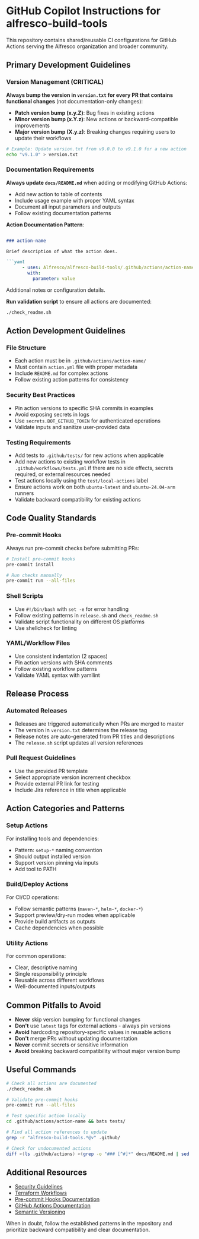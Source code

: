 # GitHub Copilot Instructions for alfresco-build-tools

This repository contains shared/reusable CI configurations for GitHub Actions serving the Alfresco organization and broader community.

## Primary Development Guidelines

### Version Management (CRITICAL)

**Always bump the version in `version.txt` for every PR that contains functional changes** (not documentation-only changes):

- **Patch version bump (x.y.Z)**: Bug fixes in existing actions
- **Minor version bump (x.Y.z)**: New actions or backward-compatible improvements
- **Major version bump (X.y.z)**: Breaking changes requiring users to update their workflows

```bash
# Example: Update version.txt from v9.0.0 to v9.1.0 for a new action
echo "v9.1.0" > version.txt
```

### Documentation Requirements

**Always update `docs/README.md`** when adding or modifying GitHub Actions:

- Add new action to table of contents
- Include usage example with proper YAML syntax
- Document all input parameters and outputs
- Follow existing documentation patterns

**Action Documentation Pattern**:

```markdown

### action-name

Brief description of what the action does.

```yaml
      - uses: Alfresco/alfresco-build-tools/.github/actions/action-name@ref
        with:
          parameter: value
```

Additional notes or configuration details.

**Run validation script** to ensure all actions are documented:

```bash
./check_readme.sh
```

## Action Development Guidelines

### File Structure

- Each action must be in `.github/actions/action-name/`
- Must contain `action.yml` file with proper metadata
- Include `README.md` for complex actions
- Follow existing action patterns for consistency

### Security Best Practices

- Pin action versions to specific SHA commits in examples
- Avoid exposing secrets in logs
- Use `secrets.BOT_GITHUB_TOKEN` for authenticated operations
- Validate inputs and sanitize user-provided data

### Testing Requirements

- Add tests to `.github/tests/` for new actions when applicable
- Add new actions to existing workflow tests in `.github/workflows/tests.yml`
  if there are no side effects, secrets required, or external resources needed
- Test actions locally using the `test/local-actions` label
- Ensure actions work on both `ubuntu-latest` and `ubuntu-24.04-arm` runners
- Validate backward compatibility for existing actions

## Code Quality Standards

### Pre-commit Hooks

Always run pre-commit checks before submitting PRs:

```bash
# Install pre-commit hooks
pre-commit install

# Run checks manually
pre-commit run --all-files
```

### Shell Scripts

- Use `#!/bin/bash` with `set -e` for error handling
- Follow existing patterns in `release.sh` and `check_readme.sh`
- Validate script functionality on different OS platforms
- Use shellcheck for linting

### YAML/Workflow Files

- Use consistent indentation (2 spaces)
- Pin action versions with SHA comments
- Follow existing workflow patterns
- Validate YAML syntax with yamllint

## Release Process

### Automated Releases

- Releases are triggered automatically when PRs are merged to master
- The version in `version.txt` determines the release tag
- Release notes are auto-generated from PR titles and descriptions
- The `release.sh` script updates all version references

### Pull Request Guidelines

- Use the provided PR template
- Select appropriate version increment checkbox
- Provide external PR link for testing
- Include Jira reference in title when applicable

## Action Categories and Patterns

### Setup Actions

For installing tools and dependencies:

- Pattern: `setup-*` naming convention
- Should output installed version
- Support version pinning via inputs
- Add tool to PATH

### Build/Deploy Actions

For CI/CD operations:

- Follow semantic patterns (`maven-*`, `helm-*`, `docker-*`)
- Support preview/dry-run modes when applicable
- Provide build artifacts as outputs
- Cache dependencies when possible

### Utility Actions

For common operations:

- Clear, descriptive naming
- Single responsibility principle
- Reusable across different workflows
- Well-documented inputs/outputs

## Common Pitfalls to Avoid

- **Never** skip version bumping for functional changes
- **Don't** use `latest` tags for external actions - always pin versions
- **Avoid** hardcoding repository-specific values in reusable actions
- **Don't** merge PRs without updating documentation
- **Never** commit secrets or sensitive information
- **Avoid** breaking backward compatibility without major version bump

## Useful Commands

```bash
# Check all actions are documented
./check_readme.sh

# Validate pre-commit hooks
pre-commit run --all-files

# Test specific action locally
cd .github/actions/action-name && bats tests/

# Find all action references to update
grep -r "alfresco-build-tools.*@v" .github/

# Check for undocumented actions
diff <(ls .github/actions) <(grep -o "### [^#]*" docs/README.md | sed 's/### //')
```

## Additional Resources

- [Security Guidelines](security.md)
- [Terraform Workflows](terraform.md)
- [Pre-commit Hooks Documentation](pre-commit-hooks.md)
- [GitHub Actions Documentation](https://docs.github.com/en/actions)
- [Semantic Versioning](https://semver.org/)

When in doubt, follow the established patterns in the repository and prioritize backward compatibility and clear documentation.
